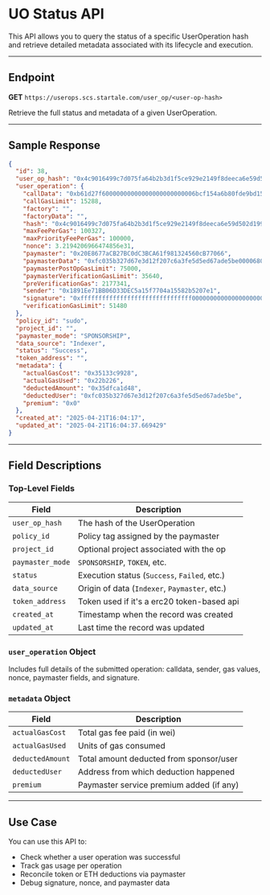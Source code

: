 # UO Status API

This API allows you to query the status of a specific UserOperation hash and retrieve detailed metadata associated with its lifecycle and execution.

---

## Endpoint

**GET** `https://userops.scs.startale.com/user_op/<user-op-hash>`

Retrieve the full status and metadata of a given UserOperation.

---

## Sample Response
```json
{
  "id": 38,
  "user_op_hash": "0x4c9016499c7d075fa64b2b3d1f5ce929e2149f8deeca6e59d502d199aa541fac",
  "user_operation": {
    "callData": "0xb61d27f60000000000000000000000006bcf154a6b80fde9bd1556d39c9bcbb19b539bd800000000000000000000000000000000000000000000000000000000000000000000000000000000000000000000000000000000000000000000000000000060000000000000000000000000000000000000000000000000000000000000000406661abd00000000000000000000000000000000000000000000000000000000",
    "callGasLimit": 15288,
    "factory": "",
    "factoryData": "",
    "hash": "0x4c9016499c7d075fa64b2b3d1f5ce929e2149f8deeca6e59d502d199aa541fac",
    "maxFeePerGas": 100327,
    "maxPriorityFeePerGas": 100000,
    "nonce": 3.2194206966474856e31,
    "paymaster": "0x20E8677aCB27BC0dC3BCA61f981324560cB77066",
    "paymasterData": "0xfc035b327d67e3d12f207c6a3fe5d5ed67ade5be000068066edb000068066c83000f4240cb077ffbf23eb14dca3f1925bb392ace8e2804d7ce754978090f1f3d526e49e11221ef9eac4aa5d2ff8b51d136b98977f7c6aa4360383362f23f786ba45593551c",
    "paymasterPostOpGasLimit": 75000,
    "paymasterVerificationGasLimit": 35640,
    "preVerificationGas": 2177341,
    "sender": "0x1891Ee71BB06D33DEC5a15f7704a15582b5207e1",
    "signature": "0xfffffffffffffffffffffffffffffff0000000000000000000000000000000007aaaaaaaaaaaaaaaaaaaaaaaaaaaaaaaaaaaaaaaaaaaaaaaaaaaaaaaaaaaaaaa1c",
    "verificationGasLimit": 51480
  },
  "policy_id": "sudo",
  "project_id": "",
  "paymaster_mode": "SPONSORSHIP",
  "data_source": "Indexer",
  "status": "Success",
  "token_address": "",
  "metadata": {
    "actualGasCost": "0x35133c9928",
    "actualGasUsed": "0x22b226",
    "deductedAmount": "0x35dfca1d48",
    "deductedUser": "0xfc035b327d67e3d12f207c6a3fe5d5ed67ade5be",
    "premium": "0x0"
  },
  "created_at": "2025-04-21T16:04:17",
  "updated_at": "2025-04-21T16:04:37.669429"
}
```

---

## Field Descriptions

### Top-Level Fields
| Field              | Description                                   |
|-------------------|-----------------------------------------------|
| `user_op_hash`    | The hash of the UserOperation                 |
| `policy_id`       | Policy tag assigned by the paymaster          |
| `project_id`      | Optional project associated with the op       |
| `paymaster_mode`  | `SPONSORSHIP`, `TOKEN`, etc.                  |
| `status`          | Execution status (`Success`, `Failed`, etc.)  |
| `data_source`     | Origin of data (`Indexer`, `Paymaster`, etc.)   |
| `token_address`   | Token used if it's a erc20 token-based api    |
| `created_at`      | Timestamp when the record was created         |
| `updated_at`      | Last time the record was updated              |

### `user_operation` Object
Includes full details of the submitted operation: calldata, sender, gas values, nonce, paymaster fields, and signature.

### `metadata` Object
| Field              | Description                              |
|-------------------|------------------------------------------|
| `actualGasCost`   | Total gas fee paid (in wei)              |
| `actualGasUsed`   | Units of gas consumed                    |
| `deductedAmount`  | Total amount deducted from sponsor/user  |
| `deductedUser`    | Address from which deduction happened    |
| `premium`         | Paymaster service premium added (if any) |

---

## Use Case
You can use this API to:
- Check whether a user operation was successful
- Track gas usage per operation
- Reconcile token or ETH deductions via paymaster
- Debug signature, nonce, and paymaster data
